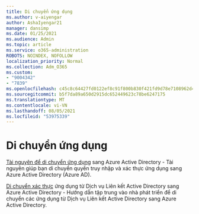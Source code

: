 ```yaml
---
title: Di chuyển ứng dụng
ms.author: v-aiyengar
author: AshaIyengar21
manager: dansimp
ms.date: 01/25/2021
ms.audience: Admin
ms.topic: article
ms.service: o365-administration
ROBOTS: NOINDEX, NOFOLLOW
localization_priority: Normal
ms.collection: Adm_O365
ms.custom:
- "9004342"
- "7839"
ms.openlocfilehash: c45c8c64427fd0122ef8c91f800b830f421fd9d78e7108962d4053700a3da519
ms.sourcegitcommit: b5f7da89a650d2915dc652449623c78be6247175
ms.translationtype: MT
ms.contentlocale: vi-VN
ms.lasthandoff: 08/05/2021
ms.locfileid: "53975339"
---
```

# <a name="migrating-applications"></a>Di chuyển ứng dụng

[Tài nguyên để di chuyển ứng dụng](https://docs.microsoft.com/azure/active-directory/manage-apps/migration-resources) sang Azure Active Directory - Tài nguyên giúp bạn di chuyển quyền truy nhập và xác thực ứng dụng sang Azure Active Directory (Azure AD).

[Di chuyển xác thực](https://docs.microsoft.com/azure/active-directory/manage-apps/migrate-adfs-apps-to-azure) ứng dụng từ Dịch vụ Liên kết Active Directory sang Azure Active Directory - Hướng dẫn tập trung vào nhà phát triển để di chuyển các ứng dụng từ Dịch vụ Liên kết Active Directory sang Azure Active Directory.